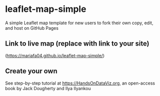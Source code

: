 # leaflet-map-simple
A simple Leaflet map template for new users to fork their own copy, edit, and host on GitHub Pages

## Link to live map (replace with link to your site)
(https://mariafa04.github.io/leaflet-map-simple/)

## Create your own
See step-by-step tutorial at https://HandsOnDataViz.org, an open-access book by Jack Dougherty and Ilya Ilyankou
